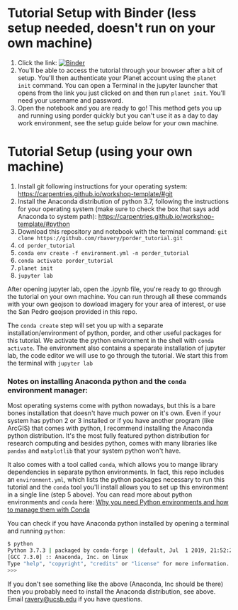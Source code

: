 # Tutorial Setup with Binder (less setup needed, doesn't run on your own machine)
1. Click the link: [![Binder](https://mybinder.org/badge_logo.svg)](https://hub.gke.mybinder.org/user/rbavery-porder_tutorial-zfvbvjpt/)
2. You'll be able to access the tutorial through your browser after a bit of setup. You'll then authenticate your Planet account using the `planet init` command. You can open a Terminal in the jupyter launcher that opens from the link you just clicked on and then run `planet init`. You'll need your username and password.
3. Open the notebook and you are ready to go! This method gets you up and running using porder quickly but you can't use it as a day to day work environment, see the setup guide below for your own machine.

# Tutorial Setup (using your own machine)
1. Install git following instructions for your operating system: https://carpentries.github.io/workshop-template/#git
2. Install the Anaconda distribution of python 3.7, following the instructions for your operating system (make sure to check the box that says add Anaconda to system path): https://carpentries.github.io/workshop-template/#python
3. Download this repository and notebook with the terminal command: `git clone https://github.com/rbavery/porder_tutorial.git`
4. `cd porder_tutorial`
5. `conda env create -f environment.yml -n porder_tutorial`
6. `conda activate porder_tutorial`
7. `planet init`
8. `jupyter lab`

After opening jupyter lab, open the .ipynb file, you're ready to go through the tutorial on your own machine. You can run through all these commands with your own geojson to dowload imagery for your area of interest, or use the San Pedro geojson provided in this repo.

The `conda create` step will set you up with a separate installation/environment of python, porder, and other useful packages for this tutorial. We activate the python environment in the shell with `conda activate`. The environment also contains a speparate installation of jupyter lab, the code editor we will use to go through the tutorial. We start this from the terminal with `jupyter lab`

### Notes on installing Anaconda python and the `conda` environment manager:
Most operating systems come with python nowadays, but this is a bare bones installation that doesn't have much power on it's own. Even if your system has python 2 or 3 installed or if you have another program (like ArcGIS) that comes with python, I recommend installing the Anaconda python distribution. It's the most fully featured python distribution for research computing and besides python, comes with many libraries like `pandas` and `matplotlib` that your system python won't have. 

It also comes with a tool called `conda`, which allows you to mange library dependencies in separate python environments. In fact, this repo includes an `environment.yml`, which lists the python packages necessary to run this tutorial and the `conda` tool you'll install allows you to set up this environment in a single line (step 5 above). You can read more about python environments and `conda` here: [Why you need Python environments and how to manage them with Conda](https://protostar.space/why-you-need-python-environments-and-how-to-manage-them-with-conda)

You can check if you have Anaconda python installed by opening a terminal and running `python`:

```bash
$ python            
Python 3.7.3 | packaged by conda-forge | (default, Jul  1 2019, 21:52:21) 
[GCC 7.3.0] :: Anaconda, Inc. on linux
Type "help", "copyright", "credits" or "license" for more information.
>>> 
```

If you don't see something like the above (Anaconda, Inc should be there) then you probably need to install the Anaconda distribution, see above. Email ravery@ucsb.edu if you have questions.
